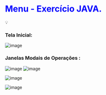 <h1 style="color: blue;">Menu - Exercício JAVA.</h1>

 💡<h3>Tela Inicial:</h3>

![image](https://github.com/Gabr1ell1/Menu_IG-/assets/133404217/bda7654a-2af0-4d01-ad75-4600ba857051)


<h3>Janelas Modais de Operações :</h3>

![image](https://github.com/Gabr1ell1/Menu_IG-/assets/133404217/10fd7d57-48a0-45be-9ebe-63e24a4f3336)            ![image](https://github.com/Gabr1ell1/Menu_IG-/assets/133404217/c152384d-068b-4a37-8364-010c6fd778b3)




![image](https://github.com/Gabr1ell1/Menu_IG-/assets/133404217/58f94981-583b-4a46-a26a-6fe02207f300)

![image](https://github.com/Gabr1ell1/Menu_IG-/assets/133404217/41a2e73d-4544-43c7-a735-13fcec44c1b2)
